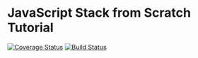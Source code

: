 JavaScript Stack from Scratch Tutorial
======================================
[![Coverage Status](https://coveralls.io/repos/github/THPubs/js-stack-from-scratch/badge.svg?branch=master)](https://coveralls.io/github/THPubs/js-stack-from-scratch?branch=master)
[![Build Status](https://travis-ci.org/THPubs/js-stack-from-scratch.svg?branch=master)](https://travis-ci.org/THPubs/js-stack-from-scratch)
